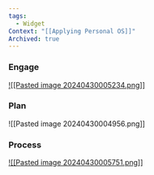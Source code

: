 ```yaml
---
tags:
  - Widget
Context: "[[Applying Personal OS]]"
Archived: true
---
```

### Engage
[![[Pasted image 20240430005234.png]]](<Dash-Engage.canvas>) 

### Plan
![[Pasted image 20240430004956.png]]


### Process
[![[Pasted image 20240430005751.png]]](<Dash-Process.canvas>)